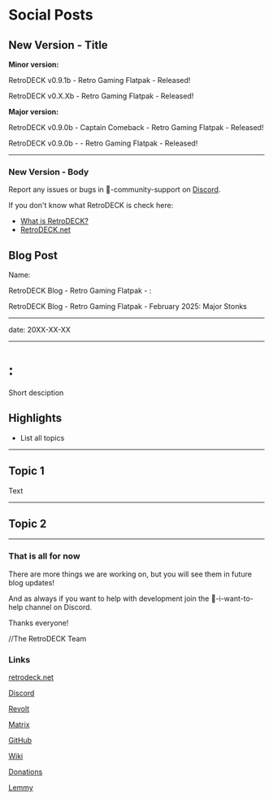 # Social Posts


## New Version - Title

**Minor version:**

RetroDECK v0.9.1b - Retro Gaming Flatpak - Released!

RetroDECK v0.X.Xb - Retro Gaming Flatpak - Released!

**Major version:**

RetroDECK v0.9.0b - Captain Comeback - Retro Gaming Flatpak - Released!

RetroDECK v0.9.0b - <Major Version Name> - Retro Gaming Flatpak - Released!

---

### New Version - Body

Report any issues or bugs in ⁠🤝-community-support on [Discord](https://discord.gg/WDc5C9YWMx).

If you don't know what RetroDECK is check here:

- [What is RetroDECK?](https://retrodeck.readthedocs.io/en/latest/wiki_about/what-is-retrodeck/)
- [RetroDECK.net](https://retrodeck.net/)

## Blog Post

Name:

RetroDECK Blog - Retro Gaming Flatpak - <Month>: <Post Name>

RetroDECK Blog - Retro Gaming Flatpak - February 2025: Major Stonks 



--- 

date: 20XX-XX-XX

--- 

# <Month Year>: <Post Name>

Short desciption

## Highlights

- List all topics 

<!-- more -->

---

## Topic 1

Text

---

## Topic 2

---

### That is all for now 

There are more things we are working on, but you will see them in future blog updates!

And as always if you want to help with development join the 💙-i-want-to-help channel on Discord.

Thanks everyone! 

//The RetroDECK Team 

### Links 

[retrodeck.net](https://retrodeck.net/)  
  
[Discord](https://discord.gg/WDc5C9YWMx) 

[Revolt](https://rvlt.gg/StVaEc0w) 

[Matrix](https://matrix.to/#/#retrodeck:matrix.org) 

[GitHub](https://github.com/XargonWan/RetroDECK) 

[Wiki](https://github.com/XargonWan/RetroDECK/wiki) 

[Donations](https://retrodeck.readthedocs.io/en/latest/wiki_about/donations-licenses/) 

[Lemmy](https://lemmy.zip/c/retrodeck) 
